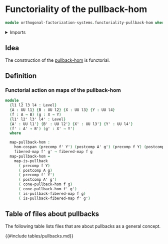 # Functoriality of the pullback-hom

```agda
module orthogonal-factorization-systems.functoriality-pullback-hom where
```

<details><summary>Imports</summary>

```agda
open import foundation.action-on-identifications-functions
open import foundation.cones-over-cospans
open import foundation.dependent-pair-types
open import foundation.equivalences
open import foundation.fibered-maps
open import foundation.fibers-of-maps
open import foundation.function-extensionality
open import foundation.function-types
open import foundation.functoriality-dependent-pair-types
open import foundation.functoriality-pullbacks
open import foundation.homotopies
open import foundation.identity-types
open import foundation.morphisms-cospans
open import foundation.pullbacks
open import foundation.type-arithmetic-dependent-pair-types
open import foundation.universal-property-pullbacks
open import foundation.universe-levels
open import foundation.whiskering-homotopies

open import orthogonal-factorization-systems.lifting-squares
open import orthogonal-factorization-systems.pullback-hom
```

</details>

## Idea

The construction of the
[pullback-hom](orthogonal-factorization-systems.pullback-hom.md) is functorial.

## Definition

### Functorial action on maps of the pullback-hom

```agda
module _
  {l1 l2 l3 l4 : Level}
  {A : UU l1} {B : UU l2} {X : UU l3} {Y : UU l4}
  (f : A → B) (g : X → Y)
  {l1' l2' l3' l4' : Level}
  {A' : UU l1'} {B' : UU l2'} {X' : UU l3'} {Y' : UU l4'}
  (f' : A' → B') (g' : X' → Y')
  where

  map-pullback-hom :
    hom-cospan (precomp f' Y') (postcomp A' g') (precomp f Y) (postcomp A g) →
    fibered-map f' g' → fibered-map f g
  map-pullback-hom =
    map-is-pullback
      ( precomp f Y)
      ( postcomp A g)
      ( precomp f' Y')
      ( postcomp A' g')
      ( cone-pullback-hom f g)
      ( cone-pullback-hom f' g')
      ( is-pullback-fibered-map f g)
      ( is-pullback-fibered-map f' g')
```

## Table of files about pullbacks

The following table lists files that are about pullbacks as a general concept.

{{#include tables/pullbacks.md}}
